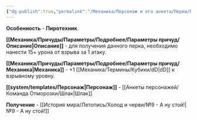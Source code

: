```yaml
---
{"dg-publish":true,"permalink":"/Механика/Персонаж и его анкета/Перки/Пиротехник/","noteIcon":"","created":"2025-08-21T13:47:36.168+03:00","updated":"2025-09-03T23:57:43.317+03:00"}
---
```


**Особенность** - **Пиротехник**.

**[[Механика/Причуды/Параметры/Подробнее/Параметры причуд/Описание\|Описание]]** - для получения данного перка, необходимо нанести 15+ урона от взрыва за 1 атаку.

**[[Механика/Причуды/Параметры/Подробнее/Параметры причуд/Механика\|Механика]]** - +1 [[Механика/Термины/Кубики/dD\|dD]] к взрывному уровну.

**[[system/templates/Персонаж\|Персонаж]]** - [[Анкеты персонажей/Команда Отморозки/Шлак\|Шлак]]

**Получение** - [[История мира/Летопись/Холод и черви/№9 - А ну стой!\|№9 - А ну стой!]]